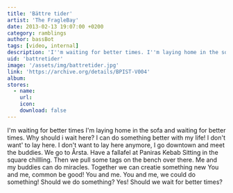 ```yaml
---
title: 'Bättre tider'
artist: 'The FragleBay'
date: 2013-02-13 19:07:00 +0200
category: ramblings
author: bassBot
tags: [video, internal]
description: 'I''m waiting for better times. I''m laying home in the sofa and waiting for better times. Why should i wait here? I can do something better with my life!'
uid: 'battretider'
image: '/assets/img/battretider.jpg'
link: 'https://archive.org/details/BPIST-V004'
album: 
stores:
  - name:
    url: 
    icon: 
    download: false
---
```

I'm waiting for better times
I'm laying home in the sofa and waiting for better times.
Why should i wait here? I can do something better with my life!
I don't want' to lay here.
I don't want to lay here anymore,
I go downtown and meet the buddies.
We go to Årsta.
Have a fallafel at Paniras Kebab
Sitting in the square chillling.
Then we pull some tags on the bench over there.
Me and my buddies can do miracles.
Together we can creatie something new
You and me, common be good! 
You and me.
You and me, we could do something!
Should we do something?
Yes!
Should we wait for better times?   